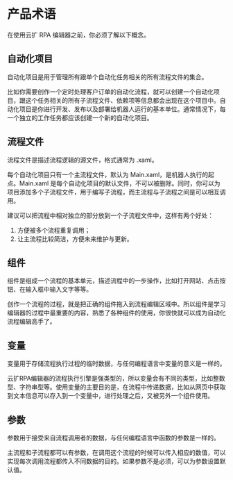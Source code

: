 # 产品术语

在使用云扩 RPA 编辑器之前，你必须了解以下概念。

## 自动化项目

自动化项目是用于管理所有跟单个自动化任务相关的所有流程文件的集合。

比如你需要创作一个定时处理客户订单的自动化流程，就可以创建一个自动化项目，跟这个任务相关的所有子流程文件、依赖项等信息都会出现在这个项目中。自动化项目是你进行开发、发布以及部署给机器人运行的基本单位。通常情况下，每一个独立的工作任务都应该创建一个新的自动化项目。

## 流程文件

流程文件是描述流程逻辑的源文件，格式通常为 .xaml。

每个自动化项目只有一个主流程文件，默认为 Main.xaml，是机器人执行的起点。Main.xaml 是每个自动化项目的默认文件，不可以被删除。同时，你可以为项目添加多个子流程文件，用于编写子流程，而主流程与子流程之间是可以相互调用。

建议可以把流程中相对独立的部分放到一个子流程文件中，这样有两个好处：
1. 方便被多个流程重复调用；
2. 让主流程比较简洁，方便未来维护与更新。

## 组件
组件是组成一个流程的基本单元，描述流程中的一步操作，比如打开网站、点击按钮、在输入框中输入文字等等。

创作一个流程的过程，就是把正确的组件拖入到流程编辑区域中。所以组件是学习编辑器的过程中最重要的内容，熟悉了各种组件的使用，你很快就可以成为自动化流程编辑高手了。

## 变量
变量用于存储流程执行过程的临时数据，与任何编程语言中变量的意义是一样的。

云扩RPA编辑器的流程执行引擎是强类型的，所以变量会有不同的类型，比如整数型、字符串型等。使用变量的主要目的是，在流程中传递数据，比如从网页中获取到文本信息可以存入到一个变量中，进行处理之后，又被另外一个组件使用。

## 参数

参数用于接受来自流程调用者的数据，与任何编程语言中函数的参数是一样的。

主流程和子流程都可以有参数，在调用这个流程的时候可以传入相应的数值，可以实现每次调用流程都传入不同数据的目的。如果参数不是必须，可以为参数设置默认值。